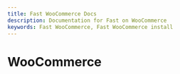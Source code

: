 ```yaml
---
title: Fast WooCommerce Docs
description: Documentation for Fast on WooCommerce
keywords: Fast WooCommerce, Fast WooCommerce install
---
```


# WooCommerce
